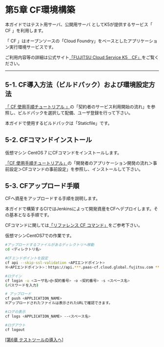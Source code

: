 # 第5章 CF環境構築

本ガイドではテスト用サーバ、公開用サーバ としてK5が提供するサービス「 CF 」を利用します。

「 CF 」はオープンソースの「Cloud Foundry」をベースとしたアプリケーション実行環境サービスです。

ご利用内容等の詳細は公式サイト[「FUJITSU Cloud Service K5　CF」](http://jp.fujitsu.com/solutions/cloud/k5/function/paas/cf/ )をご覧ください。

-----------------------------------------------------------------------------------------------------

## 5-1. CF導入方法（ビルドパック）および環境設定方法

[「 CF 使用手順チュートリアル 」](https://cf-docs.jp-east-1.paas.cloud.global.fujitsu.com/ja/manual/tut/tut/topics/preface.html)の「契約者のサービス利用開始の流れ」を参照し、ビルドパックを選択して配備、ユーザ登録を行って下さい。

本ガイドで使用するビルドパックは「Staticfile」です。

## 5-2. CFコマンドインストール

仮想マシン CentOS 7 にCFコマンドをインストールします。

[「CF 使用手順チュートリアル」](https://cf-docs.jp-east-1.paas.cloud.global.fujitsu.com/ja/manual/tut/tut/topics/preface.html)の「開発者のアプリケーション開発の流れ＞事前設定＞CFコマンドの事前設定」を参照し、インストールして下さい。

## 5-3. CFアップロード手順

CFへ資産をアップロードする手順を説明します。

本ガイドで構築するCIではJenkinsによって開発資産をCFへデプロイします。その基本となる手順です。

CFコマンドに関しては[「リファレンス CF コマンド」](https://cf-docs.jp-east-1.paas.cloud.global.fujitsu.com/ja/manual/ref/ref/topics/c-cf-cli.html)をご参考下さい。

仮想マシンCentOS7での作業です。

```bash
#アップロードするファイルがあるディレクトリへ移動
cd <ディレクトリ名>

#CFエンドポイントを設定
cf api --skip-ssl-validation <APIエンドポイント>
※<APIエンドポイント>：https://api.***.paas-cf.cloud.global.fujitsu.com ***部分はリージョン識別子

#ログイン
cf login -u <ユーザ名>@<契約番号> -o <契約番号> -s <スペース名>
(パスワードを入力)

# アップロード
cf push <APPLICATION_NAME>
※アップロードされたファイルは表示されたURLで確認できます。

#ログの表示
cf logs <APPLICATION_NAME> --<スペース名>

#ログアウト
cf logout

```

[[第6章 テストツールの導入へ]](test-tools.md)
